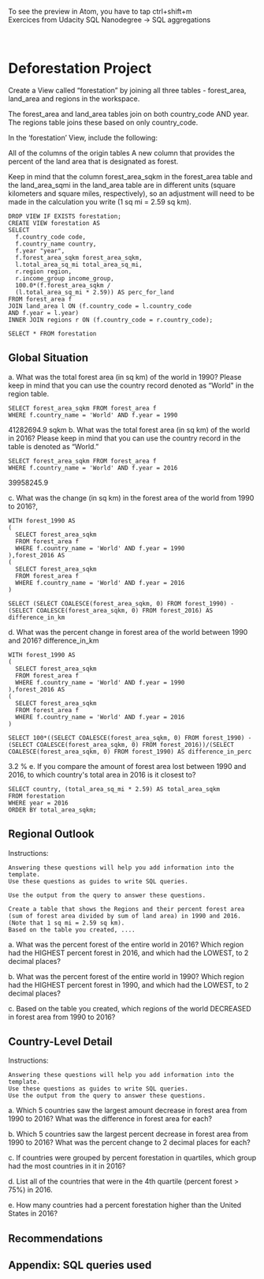 
To see the preview in Atom, you have to tap ctrl+shift+m </br>
Exercices from Udacity SQL Nanodegree -> SQL aggregations  </br> </br> </br>


# Deforestation Project

Create a View called “forestation” by joining all three tables - forest_area, land_area and regions in the workspace.


The forest_area and land_area tables join on both country_code AND year.
The regions table joins these based on only country_code.

In the ‘forestation’ View, include the following:

  All of the columns of the origin tables
  A new column that provides the percent of the land area that is designated as forest.

Keep in mind that the column forest_area_sqkm in the forest_area table and the land_area_sqmi in the land_area table are in different units (square kilometers and square miles, respectively), so an adjustment will need to be made in the calculation you write (1 sq mi = 2.59 sq km).

```
DROP VIEW IF EXISTS forestation;
CREATE VIEW forestation AS
SELECT
  f.country_code code,
  f.country_name country,
  f.year "year",
  f.forest_area_sqkm forest_area_sqkm,
  l.total_area_sq_mi total_area_sq_mi,
  r.region region,
  r.income_group income_group,
  100.0*(f.forest_area_sqkm /
  (l.total_area_sq_mi * 2.59)) AS perc_for_land
FROM forest_area f
JOIN land_area l ON (f.country_code = l.country_code
AND f.year = l.year)
INNER JOIN regions r ON (f.country_code = r.country_code);
```


```
SELECT * FROM forestation
```

## Global Situation
a. What was the total forest area (in sq km) of the world in 1990? Please keep in mind that you can use the country record denoted as “World" in the region table.
```
SELECT forest_area_sqkm FROM forest_area f
WHERE f.country_name = 'World' AND f.year = 1990
```
41282694.9 sqkm
b. What was the total forest area (in sq km) of the world in 2016? Please keep in mind that you can use the country record in the table is denoted as “World.”
```
SELECT forest_area_sqkm FROM forest_area f
WHERE f.country_name = 'World' AND f.year = 2016
```
39958245.9

c. What was the change (in sq km) in the forest area of the world from 1990 to 2016?,
```
WITH forest_1990 AS
(
  SELECT forest_area_sqkm
  FROM forest_area f
  WHERE f.country_name = 'World' AND f.year = 1990
),forest_2016 AS
(
  SELECT forest_area_sqkm
  FROM forest_area f
  WHERE f.country_name = 'World' AND f.year = 2016
)

SELECT (SELECT COALESCE(forest_area_sqkm, 0) FROM forest_1990) - (SELECT COALESCE(forest_area_sqkm, 0) FROM forest_2016) AS difference_in_km
```
d. What was the percent change in forest area of the world between 1990 and 2016?
difference_in_km
```
WITH forest_1990 AS
(
  SELECT forest_area_sqkm
  FROM forest_area f
  WHERE f.country_name = 'World' AND f.year = 1990
),forest_2016 AS
(
  SELECT forest_area_sqkm
  FROM forest_area f
  WHERE f.country_name = 'World' AND f.year = 2016
)

SELECT 100*((SELECT COALESCE(forest_area_sqkm, 0) FROM forest_1990) - (SELECT COALESCE(forest_area_sqkm, 0) FROM forest_2016))/(SELECT COALESCE(forest_area_sqkm, 0) FROM forest_1990) AS difference_in_perc
```
3.2 %
e. If you compare the amount of forest area lost between 1990 and 2016, to which country's total area in 2016 is it closest to?
```
SELECT country, (total_area_sq_mi * 2.59) AS total_area_sqkm
FROM forestation
WHERE year = 2016
ORDER BY total_area_sqkm;
```
## Regional Outlook
Instructions:

    Answering these questions will help you add information into the template.
    Use these questions as guides to write SQL queries.

    Use the output from the query to answer these questions.

    Create a table that shows the Regions and their percent forest area (sum of forest area divided by sum of land area) in 1990 and 2016. (Note that 1 sq mi = 2.59 sq km).
    Based on the table you created, ....

a. What was the percent forest of the entire world in 2016? Which region had the HIGHEST percent forest in 2016, and which had the LOWEST, to 2 decimal places?

b. What was the percent forest of the entire world in 1990? Which region had the HIGHEST percent forest in 1990, and which had the LOWEST, to 2 decimal places?

c. Based on the table you created, which regions of the world DECREASED in forest area from 1990 to 2016?
## Country-Level Detail
Instructions:

    Answering these questions will help you add information into the template.
    Use these questions as guides to write SQL queries.
    Use the output from the query to answer these questions.

a. Which 5 countries saw the largest amount decrease in forest area from 1990 to 2016? What was the difference in forest area for each?

b. Which 5 countries saw the largest percent decrease in forest area from 1990 to 2016? What was the percent change to 2 decimal places for each?

c. If countries were grouped by percent forestation in quartiles, which group had the most countries in it in 2016?

d. List all of the countries that were in the 4th quartile (percent forest > 75%) in 2016.

e. How many countries had a percent forestation higher than the United States in 2016?
## Recommendations
## Appendix: SQL queries used
